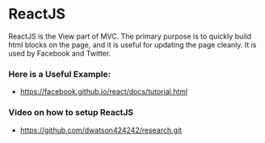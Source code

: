 # ReactJS

ReactJS is the View part of MVC. The primary purpose is to quickly build html blocks on the page, and it is useful for updating the page cleanly. It is used by Facebook and Twitter.


### Here is a Useful Example:
* https://facebook.github.io/react/docs/tutorial.html

### Video on how to setup ReactJS
* https://github.com/dwatson424242/research.git
